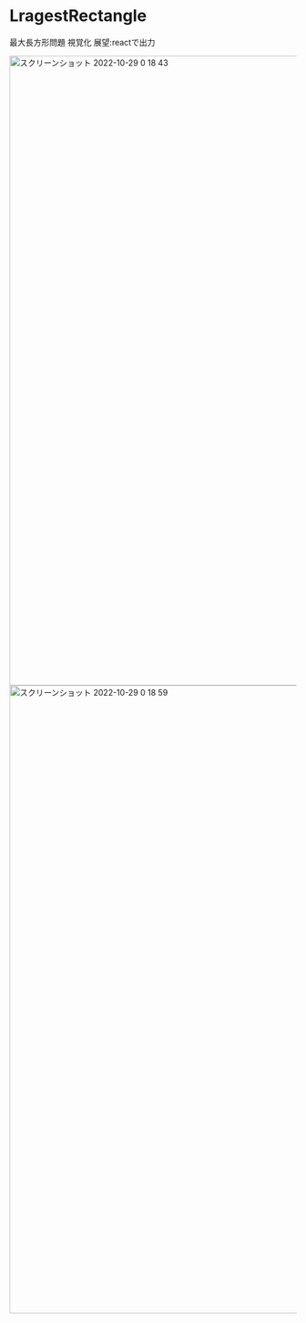 # LragestRectangle

最大長方形問題 視覚化  展望:reactで出力

<img width="1105" alt="スクリーンショット 2022-10-29 0 18 43" src="https://user-images.githubusercontent.com/99084349/198673496-b1c78549-3170-4500-afd9-270aa7339fbd.png">
<img width="1102" alt="スクリーンショット 2022-10-29 0 18 59" src="https://user-images.githubusercontent.com/99084349/198673501-028de2d3-8f4d-426d-aa7b-399473ba3de6.png">
